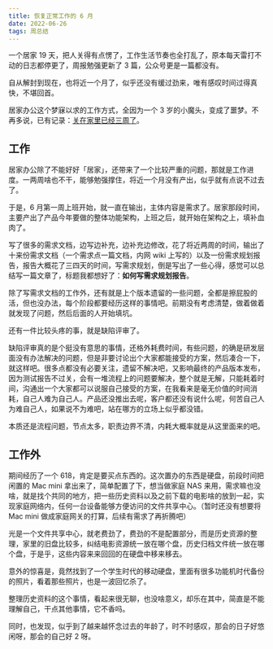 ```yaml
---
title: 恢复正常工作的 6 月
date: 2022-06-26
tags: 周总结
---
```


一个居家 19 天，把人关得有点愣了，工作生活节奏也全打乱了，原本每天雷打不动的日志都停更了，周报勉强更新了 3 篇，公众号更是一篇都没有。

<!-- more -->

自从解封到现在，也将近一个月了，似乎还没有缓过劲来，唯有感叹时间过得真快，不堪回首。

居家办公这个梦寐以求的工作方式，全因为一个 3 岁的小魔头，变成了噩梦。不再多说，已有记录：[关在家里已经三周了](/2022/05/29/week-summary.html)。

## 工作

居家办公除了不能好好「居家」，还带来了一个比较严重的问题，那就是工作进度。一两周啥也不干，能够勉强撑住，将近一个月没有产出，似乎就有点说不过去了。

于是，6 月第一周上班开始，就一直在输出，主体内容是需求了。居家那段时间，主要产出了产品今年要做的整体功能架构，上班之后，就开始在架构之上，填补血肉了。

写了很多的需求文档，边写边补充，边补充边修改，花了将近两周的时间，输出了十来份需求文档（一个需求点一篇文档，内网 wiki 上写的）以及一份需求规划报告，报告大概花了三四天的时间，写需求规划，倒是写出了一些心得，感觉可以总结写一篇文章了，标题我都想好了：**如何写需求规划报告**。

除了写需求文档的工作外，还有就是上个版本遗留的一些问题，全都是擦屁股的活，但也没办法，每个阶段都要经历这样的事情吧。前期没有考虑清楚，做着做着就发现了问题，然后后面的人开始填坑。

还有一件比较头疼的事，就是缺陷评审了。

缺陷评审真的是个挺没有意思的事情，还格外耗费时间，有些问题，的确是研发层面没有办法解决的问题，但是非要讨论出个大家都能接受的方案，然后凑合一下，就这样吧。很多点都没有必要关注，遗留不解决吧，又影响最终的产品版本发布，因为测试报告不过关，会有一堆流程上的问题要解决，整个就是无解，只能耗着时间，沟通出一个大家都可以说服自己接受的方案，在我看来是毫无价值的时间消耗，自己人难为自己人。产品还没推出去呢，客户都还没有说什么呢，何苦自己人为难自己人，如果说不为难吧，站在哪方的立场上似乎都没错。

本质还是流程问题，节点太多，职责边界不清，内耗大概率就是从这里面来的吧。

## 工作外

期间经历了一个 618，肯定是要买点东西的。这次置办的东西是硬盘，前段时间把闲置的 Mac mini 拿出来了，简单配置了下，想当做家庭 NAS 来用，需求嘛也没啥，就是找个共同的地方，把一些历史资料以及之前下载的电影啥的放到一起，实现家庭网络内，任何一台设备能够方便访问的文件共享中心。（暂时还没有想要将 Mac mini 做成家庭网关的打算，后续有需求了再折腾吧）

光是一个文件共享中心，就老费劲了，费劲的不是配置部分，而是历史资源的整理，家里的旧盘比较多，纠结电影资源统一放在哪个盘，历史归档文件统一放在哪个盘，于是乎，这些内容来来回回的在硬盘中移来移去。

意外的惊喜是，竟然找到了一个学生时代的移动硬盘，里面有很多功能机时代备份的照片，看着那些照片，也是一波回忆杀了。

整理历史资料的这个事情，看起来很无聊，也没啥意义，却乐在其中，简直是不能理解自己，干点其他事情，它不香吗。

同时，也发现，似乎到了越来越怀念过去的年龄了，时不时感叹，那会的日子好悠闲呀，那会的自己好 2 呀。
